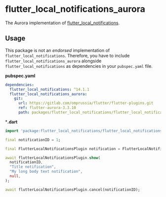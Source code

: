 # flutter_local_notifications_aurora

The Aurora implementation of [flutter_local_notifications](https://pub.dev/packages/flutter_local_notifications).

## Usage
This package is not an _endorsed_ implementation of `flutter_local_notifications`. 
Therefore, you have to include `flutter_local_notifications_aurora` alongside `flutter_local_notifications` as dependencies in your `pubspec.yaml` file.

**pubspec.yaml**

```yaml
dependencies:
  flutter_local_notifications: ^14.1.1
  flutter_local_notifications_aurora:
    git:
      url: https://gitlab.com/omprussia/flutter/flutter-plugins.git
      ref: flutter-aurora-3.3.10
      path: packages/flutter_local_notifications/flutter_local_notifications_aurora
```

***.dart**

```dart
import 'package:flutter_local_notifications/flutter_local_notifications.dart';

final notificationID = 1;

final FlutterLocalNotificationsPlugin notification = FlutterLocalNotificationsPlugin();

await flutterLocalNotificationsPlugin.show(
  notificationID,
  "Title notification",
  "My long body text notification",
  null,
);

await flutterLocalNotificationsPlugin.cancel(notificationID);
```
